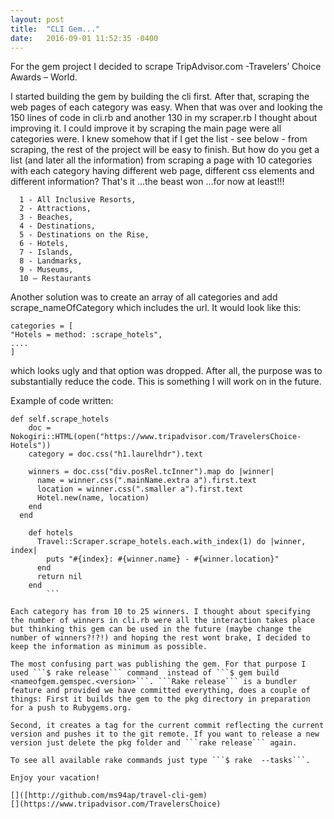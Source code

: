 ```yaml
---
layout: post
title:  "CLI Gem..."
date:   2016-09-01 11:52:35 -0400
---
```



For the gem project I decided to scrape TripAdvisor.com -Travelers’ Choice Awards – World. 

I started building the gem by building the cli first. After that, scraping the web pages of each category was easy. When that was over and looking the 150 lines of code in cli.rb and another 130 in my scraper.rb I thought about improving it. I could improve it by scraping the main page were all categories were. I knew somehow that if I get the list - see below - from scraping, the rest of the project will be easy to finish. But how do you get a list (and later all the information) from scraping  a page with 10 categories with each category having different web page, different css elements and different information? That's it ...the beast won ...for now at least!!!

      1 - All Inclusive Resorts,
      2 - Attractions,
      3 - Beaches,
      4 - Destinations,
      5 - Destinations on the Rise,
      6 - Hotels,
      7 - Islands,
      8 - Landmarks,
      9 - Museums,
      10 – Restaurants

Another solution was to create an array of all categories and add  scrape_nameOfCategory which includes the url. It would look like this:

```
categories = [
"Hotels = method: :scrape_hotels",
....
]
```
which looks ugly and that option was dropped. After all, the purpose was to substantially reduce the code. This is something I will work on in the future.

Example of code written:

```
def self.scrape_hotels
    doc = Nokogiri::HTML(open("https://www.tripadvisor.com/TravelersChoice-Hotels"))
    category = doc.css("h1.laurelhdr").text

    winners = doc.css("div.posRel.tcInner").map do |winner|
      name = winner.css(".mainName.extra a").first.text
      location = winner.css(".smaller a").first.text
      Hotel.new(name, location)
    end
  end
```

```
    def hotels
      Travel::Scraper.scrape_hotels.each.with_index(1) do |winner, index|
        puts "#{index}: #{winner.name} - #{winner.location}"
      end
      return nil
    end
		```

Each category has from 10 to 25 winners. I thought about specifying the number of winners in cli.rb were all the interaction takes place but thinking this gem can be used in the future (maybe change the number of winners?!?!) and hoping the rest wont brake, I decided to keep the information as minimum as possible. 

The most confusing part was publishing the gem. For that purpose I used ```$ rake release``` command  instead of ```$ gem build <nameofgem.gemspec.<version>```. ```Rake release``` is a bundler feature and provided we have committed everything, does a couple of things: First it builds the gem to the pkg directory in preparation for a push to Rubygems.org.

Second, it creates a tag for the current commit reflecting the current version and pushes it to the git remote. If you want to release a new version just delete the pkg folder and ```rake release``` again.

To see all available rake commands just type ```$ rake  --tasks```.

Enjoy your vacation!

[]([http://github.com/ms94ap/travel-cli-gem)
[](https://www.tripadvisor.com/TravelersChoice)



